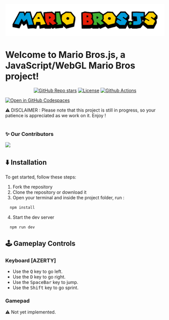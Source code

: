 [![Link](https://raw.githubusercontent.com/Lunakepio/Mario-Bros.js/main/public/logo.png)](https://mario-bros-js-one.vercel.app/)


# Welcome to Mario Bros.js, a JavaScript/WebGL Mario Bros project!
<div align="center">
  <a href="https://github.com/Lunakepio/Mario-Bros.js/stargazers"><img alt="GitHub Repo stars" src="https://img.shields.io/github/stars/Lunakepio/Mario-Bros.js"></a>
  <a href="https://github.com/Lunakepio/Mario-Bros.js/blob/main/LICENSE"><img alt="License" src="https://img.shields.io/badge/License-MIT-yellow.svg"></a>
  <a href="https://github.com/Lunakepio/Mario-Bros.js/actions/workflows/deploy-to-gh-pages.yml"><img alt="Github Actions" src="https://img.shields.io/github/actions/workflow/status/Lunakepio/Mario-Bros.js/deploy-to-gh-pages.yml"></a>
</div>

[![Open in GitHub Codespaces](https://github.com/codespaces/badge.svg)](https://codespaces.new/Lunakepio/Mario-Bros.js)

⚠️ DISCLAIMER : Please note that this project is still in progress, so your patience is appreciated as we work on it. Enjoy !
<br><br>

### ✨ Our Contributors
<a href="https://github.com/Lunakepio/Mario-Bros.js/graphs/contributors">
  <img src="https://contrib.rocks/image?repo=Lunakepio/Mario-Bros.js" />
</a>


## ⬇️ Installation
To get started, follow these steps:

1. Fork the repository
2. Clone the repository or download it
3. Open your terminal and inside the project folder, run :
```bash
  npm install
```
4. Start the dev server
```bash
  npm run dev
```

## 🕹️ Gameplay Controls
### Keyboard [AZERTY]
- Use the <kbd>Q</kbd> key to go left.
- Use the <kbd>D</kbd> key to go right.
- Use the <kbd>SpaceBar</kbd> key to jump.
- Use the <kbd>Shift</kbd> key to go sprint.

### Gamepad
⚠️ Not yet implemented.
